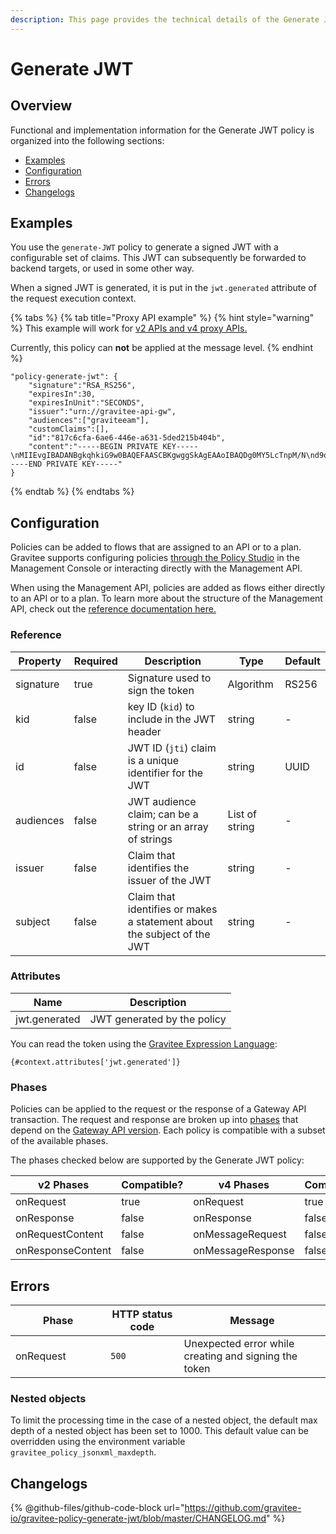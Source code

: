 ```yaml
---
description: This page provides the technical details of the Generate JWT policy
---
```


# Generate JWT

## Overview

Functional and implementation information for the Generate JWT policy is organized into the following sections:

* [Examples](template-policy-rework-structure-13.md#examples)
* [Configuration](template-policy-rework-structure-13.md#configuration)
* [Errors](template-policy-rework-structure-13.md#errors)
* [Changelogs](template-policy-rework-structure-13.md#changelogs)

## Examples

You use the `generate-JWT` policy to generate a signed JWT with a configurable set of claims. This JWT can subsequently be forwarded to backend targets, or used in some other way.

When a signed JWT is generated, it is put in the `jwt.generated` attribute of the request execution context.

{% tabs %}
{% tab title="Proxy API example" %}
{% hint style="warning" %}
This example will work for [v2 APIs and v4 proxy APIs.](../../overview/gravitee-api-definitions-and-execution-engines.md)

Currently, this policy can **not** be applied at the message level.
{% endhint %}

```
"policy-generate-jwt": {
    "signature":"RSA_RS256",
    "expiresIn":30,
    "expiresInUnit":"SECONDS",
    "issuer":"urn://gravitee-api-gw",
    "audiences":["graviteeam"],
    "customClaims":[],
    "id":"817c6cfa-6ae6-446e-a631-5ded215b404b",
    "content":"-----BEGIN PRIVATE KEY-----\nMIIEvgIBADANBgkqhkiG9w0BAQEFAASCBKgwggSkAgEAAoIBAQDg0MY5LcTnpM/N\nd9ohW/mls6CqF3PoVocwUpKSb324QFuSGvo5s2qzM1JkR2uNTS5lapGltF0Krc5j\nmUgKqVZUx3ie76ngvHTVrz9qNHe9znsTFndtpsaFZuNIiGT8X+eAYgqKUaoKA+3y\nNWynEmXL9ywtFtGommPO1iBwMYfbucuxBmwtklkzxCrFGftAsTJANy8T+CV61TpB\nP2LbFVngfT0uDgjfoG/KMSBUZR88YZNvEyj1mEDPvZPZD6vYUBlTMlWgAwAD+pUn\n6b/a1BsZ69mMvMzvOg9NhuwMLwGDwQ45Gh51Swnzk6a/Oamgpa/ehySfZkypJhPL\ndiutySELAgMBAAECggEBALjo/yFok9wzovfM7I0jqWKxLCS6xYsEII2OXSA0s6Mo\nzCiQJ9/twoVCYTI5zCycntyrmsBAaYavDmK9YJPkVC3HI18WoRNH7pETY4VnQlXL\nz08T24dE9WQkDC1MgkNSXocqHKFIKiOyt7PQXV3NtAzfcGZlrmyPECi/1k5xbt05\nmU1AaM0HAKP5kGmoANEWyaPhYSrShD3EQH8QEjPwrmua62e7kas7x5u5u01tFndv\nG1/rYlApvruwoczBdD3R8WQEdziFn09IcGZUnpBWDkPlEn62qLW8/3k+uF9An9dd\n1c0IoyNopefLvm9W4CXtzFEzJsre32BIutpj66EECAECgYEA+2GYTmd7lVAAMgj/\nMes+HNVqRtg5OiAggx6qvjhi+6hhMLeVKS8mqslMQXewHthbY0+PdyvKRCZnNURj\nUmeZxxk04kOJZqN5ak45NJ6T10PnlZ0vtf2Ym9Mmi4Q29Mzk9SCR9NtVuwRHhGmP\nzOPCXQCwFHeVkqzqkYHIji1ko0sCgYEA5PI5WkWFG/uAPxVZbQreyD1iRgTxEz8B\nn1XefxQ1IV8L5/n48XAgeK1NUbhr4jPSbXL98mX5/RdyCmZORdbPLDRqSVrRepQ3\nAXF82Xp2X9Py/Gn/pIZPXEW54ctnEiW8WVRD2XQ2df1sUq+H5gX/RraiI2O9/CyF\nixZkkC4tIUECgYEAw/lt15HtUpYv0NIawTv4DFqEo/5lft8U+aOq0Oj8ody/CE/W\nxWiw6GxOOquobiOV+3JHEkzdPwwBYhGSrOd/hywrgknMkGvZd/rLti36a9PQc187\nltHBa5nNbu8AORCTXlap8w4bY9UOPDhflwfousCShSJFRTfxFsbrJ4xT7MkCgYBQ\np8TsuHEcWo3jq3HFqH6zrGxinnsPfLLlnyqzOjs9dm6LWtUIuae229bRY1ceaYNI\na6prKuHW99uFLmWE1RhHSm/nR8dkl7KJH6IMO8hYGiMQKYeWPnrW1vmVQkMdcY3Z\nKoZ8pSRKjO0MdCo8LwCvuMeGEC1uGYEybsEeyiW8AQKBgBnkExWeD6KQQL9rrImq\nwhPqz9yuMpIsBtf93fDLXwmy/0VG9L6uDf/3MKl+RYs4PQGe+QQSmXTgqcbHr5ug\nNEFDDK0C9k0Gd0Zl/Z29H6vZWJH9E4ur/xZToeADc3sQT/Ga78LwF8s5EtOPuGVD\nOyCUoLQJgofJWKk2Tp5gKogB\n-----END PRIVATE KEY-----"
}
```
{% endtab %}
{% endtabs %}

## Configuration

Policies can be added to flows that are assigned to an API or to a plan. Gravitee supports configuring policies [through the Policy Studio](../../guides/policy-design/) in the Management Console or interacting directly with the Management API.

When using the Management API, policies are added as flows either directly to an API or to a plan. To learn more about the structure of the Management API, check out the [reference documentation here.](../management-api-reference/)

### Reference

<table><thead><tr><th>Property</th><th data-type="checkbox">Required</th><th>Description</th><th>Type</th><th>Default</th></tr></thead><tbody><tr><td>signature</td><td>true</td><td>Signature used to sign the token</td><td>Algorithm</td><td>RS256</td></tr><tr><td>kid</td><td>false</td><td>key ID (<code>kid</code>) to include in the JWT header</td><td>string</td><td>-</td></tr><tr><td>id</td><td>false</td><td>JWT ID (<code>jti</code>) claim is a unique identifier for the JWT</td><td>string</td><td>UUID</td></tr><tr><td>audiences</td><td>false</td><td>JWT audience claim; can be a string or an array of strings</td><td>List of string</td><td>-</td></tr><tr><td>issuer</td><td>false</td><td>Claim that identifies the issuer of the JWT</td><td>string</td><td>-</td></tr><tr><td>subject</td><td>false</td><td>Claim that identifies or makes a statement about the subject of the JWT</td><td>string</td><td>-</td></tr></tbody></table>

### Attributes

| Name          | Description                 |
| ------------- | --------------------------- |
| jwt.generated | JWT generated by the policy |

You can read the token using the [Gravitee Expression Language](../../guides/policy-design/gravitee-expression-language.md):

```
{#context.attributes['jwt.generated']}
```

### Phases

Policies can be applied to the request or the response of a Gateway API transaction. The request and response are broken up into [phases](broken-reference) that depend on the [Gateway API version](../../overview/gravitee-api-definitions-and-execution-engines.md). Each policy is compatible with a subset of the available phases.

The phases checked below are supported by the Generate JWT policy:

<table data-full-width="false"><thead><tr><th width="202">v2 Phases</th><th width="139" data-type="checkbox">Compatible?</th><th width="198">v4 Phases</th><th data-type="checkbox">Compatible?</th></tr></thead><tbody><tr><td>onRequest</td><td>true</td><td>onRequest</td><td>true</td></tr><tr><td>onResponse</td><td>false</td><td>onResponse</td><td>false</td></tr><tr><td>onRequestContent</td><td>false</td><td>onMessageRequest</td><td>false</td></tr><tr><td>onResponseContent</td><td>false</td><td>onMessageResponse</td><td>false</td></tr></tbody></table>

## Errors

<table data-full-width="false"><thead><tr><th width="210">Phase</th><th width="171">HTTP status code</th><th width="387">Message</th></tr></thead><tbody><tr><td>onRequest</td><td><code>500</code></td><td>Unexpected error while creating and signing the token</td></tr></tbody></table>

### Nested objects

To limit the processing time in the case of a nested object, the default max depth of a nested object has been set to 1000. This default value can be overridden using the environment variable `gravitee_policy_jsonxml_maxdepth`.

## Changelogs

{% @github-files/github-code-block url="https://github.com/gravitee-io/gravitee-policy-generate-jwt/blob/master/CHANGELOG.md" %}
